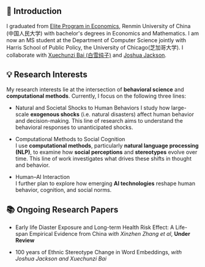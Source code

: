 
## 📝 Introduction
I graduated from [Elite Program in Economics](http://econ.ruc.edu.cn/zsyx/zyjjxrcdyl/jjxbjxspyjd/808bffee72094ddd83b6c11c605ccc47.htm), Renmin University of China (中国人民大学) with bachelor's degrees in Economics and Mathematics. I am now an MS student at the Department of Computer Science jointly with Harris School of Public Policy, the University of Chicago(芝加哥大学). I collaborate with [Xuechunzi Bai (白雪纯子)](https://psychology.uchicago.edu/directory/Xuechunzi-Bai) and [Joshua Jackson](https://www.joshuaconradjackson.com/). 

## 💡 Research Interests

My research interests lie at the intersection of **behavioral science** and **computational methods**. Currently, I focus on the following three lines:

- Natural and Societal Shocks to Human Behaviors
I study how large-scale **exogenous shocks** (i.e. natural disasters) affect human behavior and decision-making. This line of research aims to understand the behavioral responses to unanticipated shocks.

- Computational Methods to Social Cognition  
I use **computational methods**, particularly **natural language processing (NLP)**, to examine how **social perceptions** and **stereotypes** evolve over time. This line of work investigates what drives these shifts in thought and behavior.

- Human–AI Interaction  
I further plan to explore how emerging **AI technologies** reshape human behavior, cognition, and social norms. 


## 📚 Ongoing Research Papers
- Early life Diaster Exposure and Long-term Health Risk Effect: A Life-span Empirical Evidence from China *with Xinzhen Zhang et al*, **Under Review**

- 100 years of Ethnic Stereotype Change in Word Embeddings, *with Joshua Jackson and Xuechunzi Bai* 

